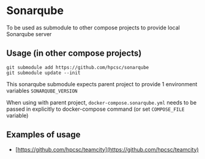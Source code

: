 # Sonarqube

To be used as submodule to other compose projects to provide local Sonarqube server

## Usage (in other compose projects)

```
git submodule add https://github.com/hpcsc/sonarqube
git submodule update --init
```

This sonarqube submodule expects parent project to provide 1 environment variables `SONARQUBE_VERSION`

When using with parent project, `docker-compose.sonarqube.yml` needs to be passed in explicitly to docker-compose command (or set `COMPOSE_FILE` variable)

## Examples of usage

- [https://github.com/hpcsc/teamcity](https://github.com/hpcsc/teamcity)

